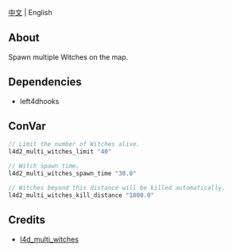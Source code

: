 [中文](./README.md) | English

## About
Spawn multiple Witches on the map.

## Dependencies
- left4dhooks

## ConVar
```c
// Limit the number of Witches alive.
l4d2_multi_witches_limit "40"

// Witch spawn time。
l4d2_multi_witches_spawn_time "30.0"

// Witches beyond this distance will be killed automatically.
l4d2_multi_witches_kill_distance "1800.0"
```

## Credits
- [l4d_multi_witches](https://forums.alliedmods.net/showthread.php?p=2745084) 

